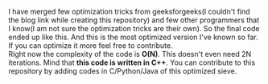 I have merged few optimization tricks from geeksforgeeks(I couldn't find the blog link while creating this repository) and few other programmers that I know(I am not sure the optimization tricks are their own). So the final code ended up like this. And this is the most optimized version I've known so far. If you can optimize it more feel free to contribute.<br>
Right now the complexity of the code is **O(N)**. This doesn't even need 2N iterations. Mind that **this code is written in C++**. You can contribute to this repository by adding codes in C/Python/Java of this optimized sieve.
